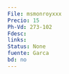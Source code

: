 ```yaml
---
File: msmonroyxxx
Precio: 15
Ph-Vd: 273-102
Fdesc: 
links: 
Status: None
fuente: Garca
bd: no
---
```

